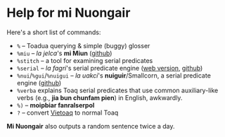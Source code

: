 # Help for **mi Nuongair**

Here's a short list of commands:
* `%` – Toadua querying & simple (buggy) glosser
* `%miu` – *la jelca*'s **mi Miun** ([github](https://github.com/eaburns/toaq))
* `%stitch` – a tool for examining serial predicates
* `%serial` – *la fagri*'s serial predicate engine ([web version](/fagri), [github](https://github.com/acotis/serial-predicate-engine))
* `%nui`/`%gui`/`%nuigui` – *la uakci*'s **nuiguir**/Smallcorn, a serial predicate engine ([github](https://github.com/ciuak/nuigui))
* `%verba` explains Toaq serial predicates that use common auxiliary-like verbs (e.g., **jia bun chunfam pien**) in English, awkwardly.
* `%)` – **moipbiar fanralserpol**
* `?` – convert [Vietoaq](vietoaq) to normal Toaq

**Mi Nuongair** also outputs a random sentence twice a day.
